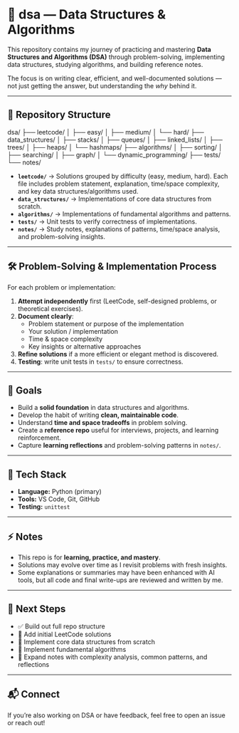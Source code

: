 # 🧩 dsa — Data Structures & Algorithms

This repository contains my journey of practicing and mastering **Data Structures and Algorithms (DSA)** through problem-solving, implementing data structures, studying algorithms, and building reference notes.  

The focus is on writing clear, efficient, and well-documented solutions — not just getting the answer, but understanding the *why* behind it.  

---

## 📂 Repository Structure

dsa/
├── leetcode/
│ ├── easy/
│ ├── medium/
│ └── hard/
├── data_structures/
│ ├── stacks/
│ ├── queues/
│ ├── linked_lists/
│ ├── trees/
│ ├── heaps/
│ └── hashmaps/
├── algorithms/
│ ├── sorting/
│ ├── searching/
│ ├── graph/
│ └── dynamic_programming/
├── tests/
└── notes/


- **`leetcode/`** → Solutions grouped by difficulty (easy, medium, hard). Each file includes problem statement, explanation, time/space complexity, and key data structures/algorithms used.  
- **`data_structures/`** → Implementations of core data structures from scratch.  
- **`algorithms/`** → Implementations of fundamental algorithms and patterns.  
- **`tests/`** → Unit tests to verify correctness of implementations.  
- **`notes/`** → Study notes, explanations of patterns, time/space analysis, and problem-solving insights.  

---

## 🛠️ Problem-Solving & Implementation Process

For each problem or implementation:

1. **Attempt independently** first (LeetCode, self-designed problems, or theoretical exercises).  
2. **Document clearly**:
   - Problem statement or purpose of the implementation  
   - Your solution / implementation  
   - Time & space complexity  
   - Key insights or alternative approaches  
3. **Refine solutions** if a more efficient or elegant method is discovered.  
4. **Testing**: write unit tests in `tests/` to ensure correctness.  

---

## 📖 Goals

- Build a **solid foundation** in data structures and algorithms.  
- Develop the habit of writing **clean, maintainable code**.  
- Understand **time and space tradeoffs** in problem solving.  
- Create a **reference repo** useful for interviews, projects, and learning reinforcement.  
- Capture **learning reflections** and problem-solving patterns in `notes/`.  

---

## 🚀 Tech Stack

- **Language:** Python (primary)  
- **Tools:** VS Code, Git, GitHub  
- **Testing:** `unittest`  

---

## ⚡ Notes

- This repo is for **learning, practice, and mastery**.  
- Solutions may evolve over time as I revisit problems with fresh insights.  
- Some explanations or summaries may have been enhanced with AI tools, but all code and final write-ups are reviewed and written by me.  

---

## 📌 Next Steps

- ✅ Build out full repo structure  
- 🚧 Add initial LeetCode solutions  
- 🚧 Implement core data structures from scratch  
- 🚧 Implement fundamental algorithms  
- 🚧 Expand notes with complexity analysis, common patterns, and reflections  

---

## 📬 Connect

If you’re also working on DSA or have feedback, feel free to open an issue or reach out!
